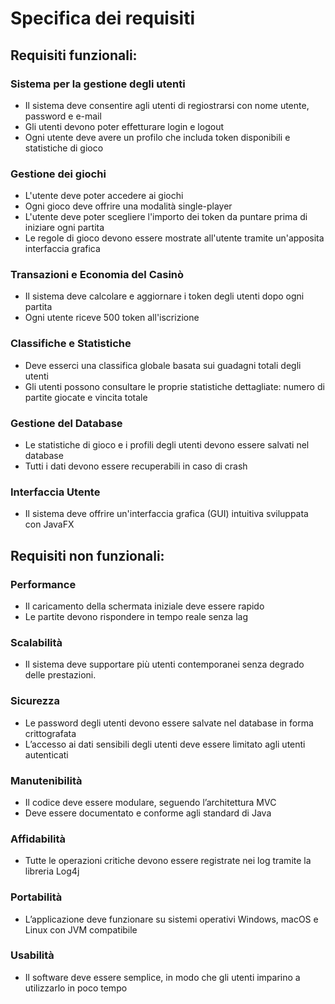 # Specifica dei requisiti

##  Requisiti funzionali: 
### Sistema per la gestione degli utenti
- Il sistema deve consentire agli utenti di regiostrarsi con nome utente, password e e-mail
- Gli utenti devono poter effetturare login e logout
- Ogni utente deve avere un profilo che includa token disponibili e statistiche di gioco
### Gestione dei giochi
- L'utente deve poter accedere ai giochi
- Ogni gioco deve offrire una modalità single-player
- L'utente deve poter scegliere l'importo dei token da puntare prima di iniziare ogni partita
- Le regole di gioco devono essere mostrate all'utente tramite un'apposita interfaccia grafica
### Transazioni e Economia del Casinò
- Il sistema deve calcolare e aggiornare i token degli utenti dopo ogni partita
- Ogni utente riceve 500 token all'iscrizione

###  Classifiche e Statistiche
- Deve esserci una classifica globale basata sui guadagni totali degli utenti
-  Gli utenti possono consultare le proprie statistiche dettagliate: numero di partite giocate e vincita totale
  
### Gestione del Database
- Le statistiche di gioco e i profili degli utenti devono essere salvati nel database
- Tutti i dati devono essere recuperabili in caso di crash

### Interfaccia Utente
- Il sistema deve offrire un'interfaccia grafica (GUI) intuitiva sviluppata con JavaFX
  

## Requisiti non funzionali:
### Performance
- Il caricamento della schermata iniziale deve essere rapido
- Le partite devono rispondere in tempo reale senza lag

### Scalabilità
-  Il sistema deve supportare più utenti contemporanei senza degrado delle prestazioni.

### Sicurezza
- Le password degli utenti devono essere salvate nel database in forma crittografata
- L’accesso ai dati sensibili degli utenti deve essere limitato agli utenti autenticati

### Manutenibilità
- Il codice deve essere modulare, seguendo l’architettura MVC
-  Deve essere documentato e conforme agli standard di Java

### Affidabilità
- Tutte le operazioni critiche devono essere registrate nei log tramite la libreria Log4j

### Portabilità
- L’applicazione deve funzionare su sistemi operativi Windows, macOS e Linux con JVM compatibile

### Usabilità
- Il software deve essere semplice, in modo che gli utenti imparino a utilizzarlo in poco tempo
